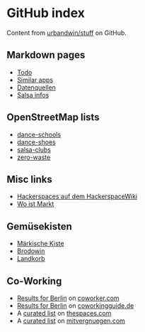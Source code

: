 # GitHub index

Content from [urbandwin/stuff](https://github.com/urbandwin/stuff)
on GitHub.

## Markdown pages

* [Todo](/todo)
* [Similar apps](/similar-apps)
* [Datenquellen](/datenquellen)
* [Salsa infos](/salsa-infos)

## OpenStreetMap lists

* [dance-schools](/stuff/dance-schools)
* [dance-shoes](/stuff/dance-shoes)
* [salsa-clubs](/stuff/salsa-clubs)
* [zero-waste](/stuff/zero-waste)

## Misc links
* [Hackerspaces auf dem HackerspaceWiki](https://wiki.hackerspaces.org/Berlin)
* [Wo ist Markt](https://wo-ist-markt.de/#berlin)

## Gemüsekisten
* [Märkische Kiste](https://www.maerkischekiste.de)
* [Brodowin](https://www.brodowin.de)
* [Landkorb](https://www.landkorb.de/)

## Co-Working
* [Results for Berlin](https://www.coworker.com/search/berlin/germany) on [coworker.com](https://www.coworker.com/)
* [Results for Berlin](https://coworkingguide.de/coworking-berlin/) on [coworkingguide.de](https://coworkingguide.de/)
* A [curated list](https://thespaces.com/best-berlin-coworking-spaces/) on [thespaces.com](https://thespaces.com/)
* A [curated list](https://mitvergnuegen.com/2018/11-schoene-coworking-spaces-in-berlin) on [mitvergnuegen.com](https://mitvergnuegen.com/)
